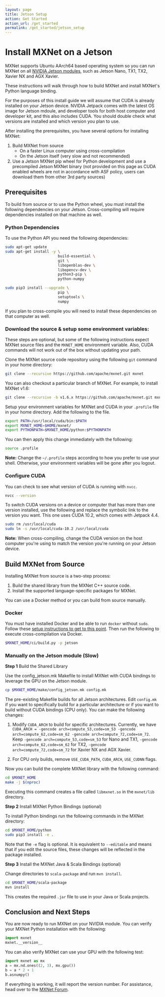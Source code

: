 ```yaml
---
layout: page
title: Jetson Setup
action: Get Started
action_url: /get_started
permalink: /get_started/jetson_setup
---
```

<!--- Licensed to the Apache Software Foundation (ASF) under one -->
<!--- or more contributor license agreements.  See the NOTICE file -->
<!--- distributed with this work for additional information -->
<!--- regarding copyright ownership.  The ASF licenses this file -->
<!--- to you under the Apache License, Version 2.0 (the -->
<!--- "License"); you may not use this file except in compliance -->
<!--- with the License.  You may obtain a copy of the License at -->

<!---   http://www.apache.org/licenses/LICENSE-2.0 -->

<!--- Unless required by applicable law or agreed to in writing, -->
<!--- software distributed under the License is distributed on an -->
<!--- "AS IS" BASIS, WITHOUT WARRANTIES OR CONDITIONS OF ANY -->
<!--- KIND, either express or implied.  See the License for the -->
<!--- specific language governing permissions and limitations -->
<!--- under the License. -->


# Install MXNet on a Jetson

MXNet supports Ubuntu AArch64 based operating system so you can run MXNet on all [NVIDIA Jetson modules](https://www.nvidia.com/en-us/autonomous-machines/embedded-systems/), such as Jetson Nano, TX1, TX2, Xavier NX and AGX Xavier.

These instructions will walk through how to build MXNet and install MXNet's Python language binding.

For the purposes of this install guide we will assume that CUDA is already installed on your Jetson device. NVIDIA Jetpack comes with the latest OS image for Jetson mdoule, and developer tools for both host computer and developer kit, and this also includes CUDA. You should double check what versions are installed and which version you plan to use.

After installing the prerequisites, you have several options for installing MXNet:
1. Build MXNet from source
   * On a faster Linux computer using cross-compilation
   * On the Jetson itself (very slow and not recommended)
2. Use a Jetson MXNet pip wheel for Python development and use a precompiled Jetson MXNet binary (not provided on this page as CUDA enabled wheels are not in accordance with ASF policy, users can download them from other 3rd party sources)

## Prerequisites
To build from source or to use the Python wheel, you must install the following dependencies on your Jetson.
Cross-compiling will require dependencies installed on that machine as well.

### Python Dependencies

To use the Python API you need the following dependencies:

```bash
sudo apt-get update
sudo apt-get install -y \
                        build-essential \
                        git \
                        libopenblas-dev \
                        libopencv-dev \
                        python3-pip \
                        python-numpy

sudo pip3 install --upgrade \
                        pip \
                        setuptools \
                        numpy
```

If you plan to cross-compile you will need to install these dependencies on that computer as well.

### Download the source & setup some environment variables:

These steps are optional, but some of the following instructions expect MXNet source files and the `MXNET_HOME` environment variable. Also, CUDA commands will not work out of the box without updating your path.

Clone the MXNet source code repository using the following `git` command in your home directory:

```bash
git clone --recursive https://github.com/apache/mxnet.git mxnet
```

You can also checkout a particular branch of MXNet. For example, to install MXNet v1.6:
```bash
git clone --recursive -b v1.6.x https://github.com/apache/mxnet.git mxnet
```

Setup your environment variables for MXNet and CUDA in your `.profile` file in your home directory.
Add the following to the file.

```bash
export PATH=/usr/local/cuda/bin:$PATH
export MXNET_HOME=$HOME/mxnet/
export PYTHONPATH=$MXNET_HOME/python:$PYTHONPATH
```

You can then apply this change immediately with the following:
```bash
source .profile
```

**Note:** Change the `~/.profile` steps according to how you prefer to use your shell. Otherwise, your environment variables will be gone after you logout.

### Configure CUDA

You can check to see what version of CUDA is running with `nvcc`.

```bash
nvcc --version
```

To switch CUDA versions on a device or computer that has more than one version installed, use the following and replace the symbolic link to the version you want. This one uses CUDA 10.2, which comes with Jetpack 4.4.

```bash
sudo rm /usr/local/cuda
sudo ln -s /usr/local/cuda-10.2 /usr/local/cuda
```

**Note:** When cross-compiling, change the CUDA version on the host computer you're using to match the version you're running on your Jetson device.


## Build MXNet from Source

Installing MXNet from source is a two-step process:

1. Build the shared library from the MXNet C++ source code.
2. Install the supported language-specific packages for MXNet.

You can use a Docker method or you can build from source manually.

### Docker

You must have installed Docker and be able to run `docker` without `sudo`.
Follow these [setup instructions to get to this point](https://docs.docker.com/install/linux/#manage-docker-as-a-non-root-user).
Then run the following to execute cross-compilation via Docker.

```bash
$MXNET_HOME/ci/build.py -p jetson
```

### Manually on the Jetson module (Slow)

**Step 1** Build the Shared Library

Use the config_jetson.mk Makefile to install MXNet with CUDA bindings to leverage the GPU on the Jetson module.

```bash
cp $MXNET_HOME/make/config_jetson.mk config.mk
```

The pre-existing Makefile builds for all Jetson architectures. Edit `config.mk` if you want to specifically build for a particular architecture or if you want to build without CUDA bindings (CPU only). You can make the following changes:

1. Modify `CUDA_ARCH` to build for specific architectures. Currently, we have `CUDA_ARCH = -gencode arch=compute_53,code=sm_53 -gencode arch=compute_62,code=sm_62 -gencode arch=compute_72,code=sm_72`. Keep `-gencode arch=compute_53,code=sm_53` for Nano and TX1, `-gencode arch=compute_62,code=sm_62` for TX2, `-gencode arch=compute_72,code=sm_72` for Xavier NX and AGX Xavier.

2. For CPU only builds, remove `USE_CUDA_PATH`, `CUDA_ARCH`, `USE_CUDNN` flags.

Now you can build the complete MXNet library with the following command:

```bash
cd $MXNET_HOME
make -j $(nproc)
```

Executing this command creates a file called `libmxnet.so` in the `mxnet/lib` directory.

**Step 2** Install MXNet Python Bindings (optional)

To install Python bindings run the following commands in the MXNet directory:

```bash
cd $MXNET_HOME/python
sudo pip3 install -e .
```

Note that the `-e` flag is optional. It is equivalent to `--editable` and means that if you edit the source files, these changes will be reflected in the package installed.

**Step 3** Install the MXNet Java & Scala Bindings (optional)

Change directories to `scala-package` and run `mvn install`.

```bash
cd $MXNET_HOME/scala-package
mvn install
```

This creates the required `.jar` file to use in your Java or Scala projects.

## Conclusion and Next Steps

You are now ready to run MXNet on your NVIDIA module.
You can verify your MXNet Python installation with the following:

```python
import mxnet
mxnet.__version__
```

You can also verify MXNet can use your GPU with the following test:

```python
import mxnet as mx
a = mx.nd.ones((2, 3), mx.gpu())
b = a * 2 + 1
b.asnumpy()
```

If everything is working, it will report the version number.
For assistance, head over to the [MXNet Forum](https://discuss.mxnet.io/).
